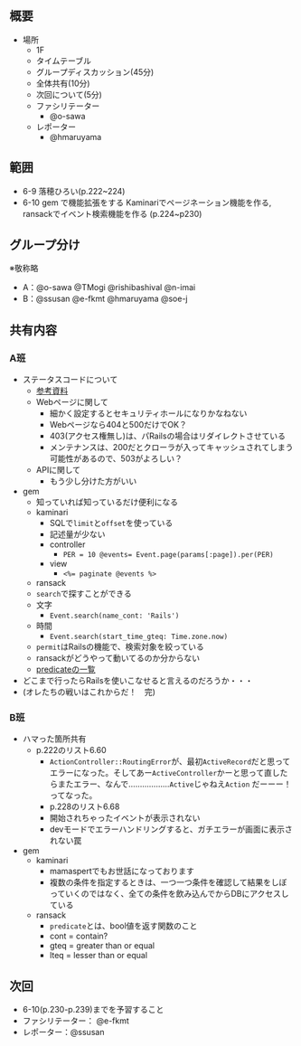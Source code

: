 概要
---
* 場所
  * 1F
  * タイムテーブル
  * グループディスカッション(45分)
  * 全体共有(10分)
  * 次回について(5分)
  * ファシリテーター
    * @o-sawa
  * レポーター
    * @hmaruyama

範囲
---

* 6-9 落穂ひろい(p.222~224)
* 6-10 gem で機能拡張をする Kaminariでページネーション機能を作る, ransackでイベント検索機能を作る (p.224~p230)﻿

グループ分け
---
※敬称略
* A：@o-sawa @TMogi @rishibashival @n-imai
* B：@ssusan @e-fkmt @hmaruyama @soe-j

共有内容
---

### A班

* ステータスコードについて
  * [参考資料](http://www5.plala.or.jp/vaio0630/mail/st_code.htm)
  * Webページに関して
    * 細かく設定するとセキュリティホールになりかなねない
    * Webページなら404と500だけでOK？
    * 403(アクセス権無し)は、パRailsの場合はリダイレクトさせている
    * メンテナンスは、200だとクローラが入ってキャッシュされてしまう可能性があるので、503がよろしい？
  * APIに関して
    * もう少し分けた方がいい
* gem
  * 知っていれば知っているだけ便利になる
  * kaminari
    * SQLで`limit`と`offset`を使っている
    * 記述量が少ない
    * controller
      * `PER = 10 @events= Event.page(params[:page]).per(PER)`
    * view
      * `<%= paginate @events %>`
  * ransack
  * `search`で探すことができる
  * 文字
    * `Event.search(name_cont: 'Rails')`
  * 時間
    * `Event.search(start_time_gteq: Time.zone.now)`
  * `permit`はRailsの機能で、検索対象を絞っている
  * ransackがどうやって動いてるのか分からない
  * [predicateの一覧](https://github.com/activerecord-hackery/meta_search)
* どこまで行ったらRailsを使いこなせると言えるのだろうか・・・
* (オレたちの戦いはこれからだ！　完)

### B班

* ハマった箇所共有
  * p.222のリスト6.60
    * `ActionController::RoutingError`が、最初`ActiveRecord`だと思ってエラーになった。そしてあー`ActiveController`かーと思って直したらまたエラー、なんで………………`Active`じゃねえ`Action`  だーーー！ってなった。 
    * p.228のリスト6.68 
    * 開始されちゃったイベントが表示されない
    * devモードでエラーハンドリングすると、ガチエラーが画面に表示されない罠
* gem
  * kaminari
    * mamaspertでもお世話になっております
    *  複数の条件を指定するときは、一つ一つ条件を確認して結果をしぼっていくのではなく、全ての条件を飲み込んでからDBにアクセスしている 
  * ransack 
    * `predicate`とは、bool値を返す関数のこと 
    * cont = contain?
    * gteq = greater than or equal
    * lteq = lesser than or equal


次回
---

* 6-10(p.230-p.239)までを予習すること
* ファシリテーター： @e-fkmt
* レポーター：@ssusan